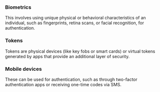 ### Biometrics
This involves using unique physical or behavioral characteristics of an individual, such as fingerprints, retina scans, or facial recognition, for authentication.

### Tokens
Tokens are physical devices (like key fobs or smart cards) or virtual tokens generated by apps that provide an additional layer of security.

### Mobile devices
These can be used for authentication, such as through two-factor authentication apps or receiving one-time codes via SMS.
